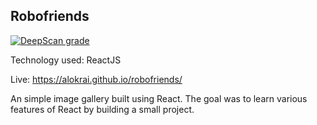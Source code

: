 ## Robofriends
[![DeepScan grade](https://deepscan.io/api/teams/10638/projects/13487/branches/228283/badge/grade.svg)](https://deepscan.io/dashboard#view=project&tid=10638&pid=13487&bid=228283)

Technology used: ReactJS

Live: https://alokrai.github.io/robofriends/


An simple image gallery built using React. The goal was to learn various features of React by building a small project.


